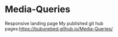 # Media-Queries
Responsive landing page
My published git hub pages:https://bubunebed.github.io/Media-Queries/
